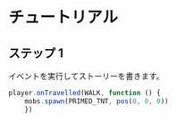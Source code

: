 # チュートリアル

## ステップ 1
イベントを実行してストーリーを書きます。

```javascript
player.onTravelled(WALK, function () {
    mobs.spawn(PRIMED_TNT, pos(0, 0, 0))
    })
```